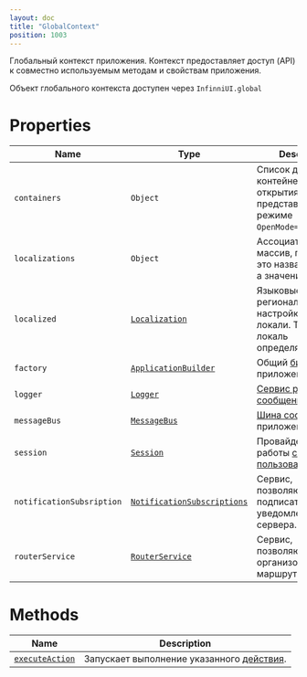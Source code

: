 ```yaml
---
layout: doc
title: "GlobalContext"
position: 1003
---
```


Глобальный контекст приложения. Контекст предоставляет доступ (API) к совместно используемым методам и свойствам приложения.

Объект глобального контекста доступен через `InfinniUI.global`

# Properties

|Name|Type|Description|
|----|----|-----------|
|`containers`|`Object`|Список доступных контейнеров для открытия представлений в режиме `OpenMode="Container"`.|
|`localizations`|`Object`|Ассоциативные массив, где ключ - это название локали, а значение - [локаль](../Localizations/)|
|`localized`|[`Localization`](../Localizations/)|Языковые и региональные настройки текущей локали. Текущая локаль определяется |
|`factory`|[`ApplicationBuilder`](../Builders/)|Общий [билдер](../Builders/) приложения.|
|`logger`|[`Logger`](../Logger/)|[Сервис регистрации сообщений](../Logger/).|
|`messageBus`|[`MessageBus`](../MessageBus/)|[Шина сообщений](../MessageBus/) приложения.|
|`session`|[`Session`](../Session/)|Провайдер для работы [сессией пользователя](../Session/).|
|`notificationSubsription`|[`NotificationSubscriptions`](../NotificationSubscriptions/)|Сервис, позволяющий подписаться на уведомления от сервера.|
|`routerService`|[`RouterService`](../Routing/RouterService/)|Сервис, позволяющий организовать маршрутизацию.|

# Methods

|Name|Description|
|----|-----------|
|[`executeAction`](GlobalContext.executeAction/)|Запускает выполнение указанного [действия](../Actions/).|
